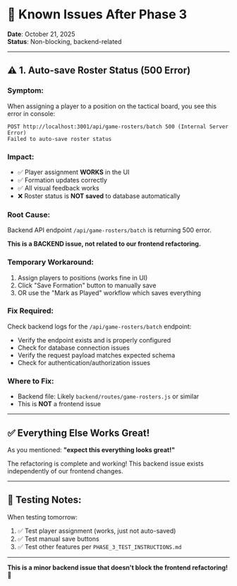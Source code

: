 # 🐛 Known Issues After Phase 3

**Date**: October 21, 2025  
**Status**: Non-blocking, backend-related

---

## ⚠️ **1. Auto-save Roster Status (500 Error)**

### **Symptom:**
When assigning a player to a position on the tactical board, you see this error in console:
```
POST http://localhost:3001/api/game-rosters/batch 500 (Internal Server Error)
Failed to auto-save roster status
```

### **Impact:**
- ✅ Player assignment **WORKS** in the UI
- ✅ Formation updates correctly
- ✅ All visual feedback works
- ❌ Roster status is **NOT saved** to database automatically

### **Root Cause:**
Backend API endpoint `/api/game-rosters/batch` is returning 500 error.

**This is a BACKEND issue, not related to our frontend refactoring.**

### **Temporary Workaround:**
1. Assign players to positions (works fine in UI)
2. Click "Save Formation" button to manually save
3. OR use the "Mark as Played" workflow which saves everything

### **Fix Required:**
Check backend logs for the `/api/game-rosters/batch` endpoint:
- Verify the endpoint exists and is properly configured
- Check for database connection issues
- Verify the request payload matches expected schema
- Check for authentication/authorization issues

### **Where to Fix:**
- Backend file: Likely `backend/routes/game-rosters.js` or similar
- This is **NOT** a frontend issue

---

## ✅ **Everything Else Works Great!**

As you mentioned: **"expect this everything looks great!"**

The refactoring is complete and working! This backend issue exists independently of our frontend changes.

---

## 📝 **Testing Notes:**

When testing tomorrow:
1. ✅ Test player assignment (works, just not auto-saved)
2. ✅ Test manual save buttons
3. ✅ Test other features per `PHASE_3_TEST_INSTRUCTIONS.md`

---

**This is a minor backend issue that doesn't block the frontend refactoring!** 🎉

